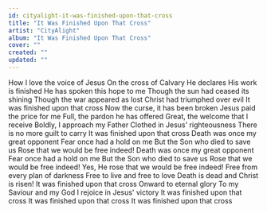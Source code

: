 ```yaml
---
id: cityalight-it-was-finished-upon-that-cross
title: "It Was Finished Upon That Cross"
artist: "CityAlight"
album: "It Was Finished Upon That Cross"
cover: ""
created: ""
updated: ""
---
```


How I love the voice of Jesus
On the cross of Calvary
He declares His work is finished
He has spoken this hope to me
Though the sun had ceased its shining
Though the war appeared as lost
Christ had triumphed over evil
It was finished upon that cross
Now the curse, it has been broken
Jesus paid the price for me
Full, the pardon he has offered
Great, the welcome that I receive
Boldly, I approach my Father
Clothed in Jesus' righteousness
There is no more guilt to carry
It was finished upon that cross
Death was once my great opponent
Fear once had a hold on me
But the Son who died to save us
Rose that we would be free indeed!
Death was once my great opponent
Fear once had a hold on me
But the Son who died to save us
Rose that we would be free indeed!
Yes, He rose that we would be free indeed!
Free from every plan of darkness
Free to live and free to love
Death is dead and Christ is risen!
It was finished upon that cross
Onward to eternal glory
To my Saviour and my God
I rejoice in Jesus' victory
It was finished upon that cross
It was finished upon that cross
It was finished upon that cross